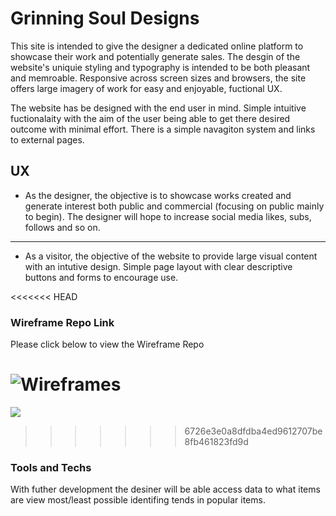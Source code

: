 # Grinning Soul Designs

This site is intended to give the designer a dedicated online platform to showcase their work and potentially generate sales. The desgin of the website's uniquie styling and typography is intended to be both pleasant and memroable. Responsive across screen sizes and browsers, the site offers large imagery of work for easy and enjoyable, fuctional UX.

The website has be designed with the end user in mind. Simple intuitive fuctionalaity with the aim of the user being able to get there desired outcome with minimal effort. There is a simple navagiton system and links to external pages.

## UX

* As the designer, the objective is to showcase works created and generate interest both public and commercial (focusing on public mainly to begin). The designer will hope to increase social media likes, subs, follows and so on. 

<hr />

* As a visitor, the objective of the website to provide large visual content with an intutive design. Simple page layout with clear descriptive buttons and forms to encourage use. 
 
<<<<<<< HEAD
 ### Wireframe Repo Link

Please click below to view the Wireframe Repo

![Wireframes](https://github.com/NickBell123/ginning-soul-design/blob/master/assets/images/wireframes)
=======
![](assets/images/wireframe01.jpg)
>>>>>>> 6726e3e0a8dfdba4ed9612707be8fb461823fd9d

### Tools and Techs
With futher development the desiner will be able access data to what items are view most/least possible identifing tends in popular items.
